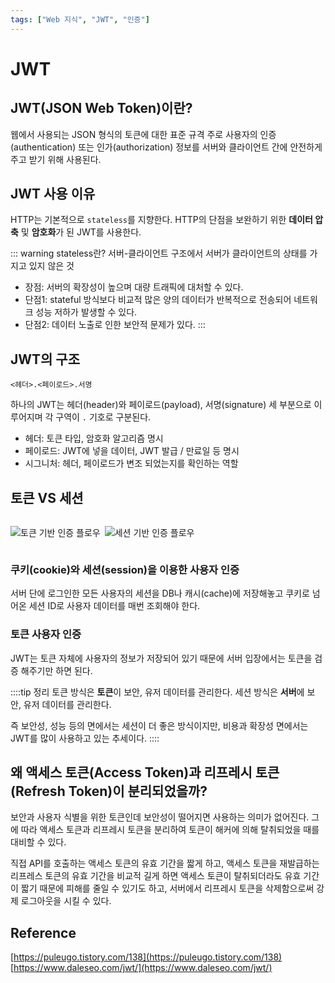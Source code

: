 ```yaml
---
tags: ["Web 지식", "JWT", "인증"]
---
```


# JWT

<Tags />

## JWT(JSON Web Token)이란?

웹에서 사용되는 JSON 형식의 토큰에 대한 표준 규격
주로 사용자의 인증(authentication) 또는 인가(authorization) 정보를 서버와 클라이언트 간에 안전하게 주고 받기 위해 사용된다.

## JWT 사용 이유

HTTP는 기본적으로 `stateless`를 지향한다.
HTTP의 단점을 보완하기 위한 **데이터 압축** 및 **암호화**가 된 JWT를 사용한다.

::: warning stateless란?
서버-클라이언트 구조에서 서버가 클라이언트의 상태를 가지고 있지 않은 것

- 장점: 서버의 확장성이 높으며 대량 트래픽에 대처할 수 있다.
- 단점1: stateful 방식보다 비교적 많은 양의 데이터가 반복적으로 전송되어 네트워크 성능 저하가 발생할 수 있다.
- 단점2: 데이터 노출로 인한 보안적 문제가 있다.
  :::

## JWT의 구조

```
<헤더>.<페이로드>.서명
```

하나의 JWT는 헤더(header)와 페이로드(payload), 서명(signature) 세 부분으로 이루어지며 각 구역이 `.` 기호로 구분된다.

- 헤더: 토큰 타입, 암호화 알고리즘 명시
- 페이로드: JWT에 넣을 데이터, JWT 발급 / 만료일 등 명시
- 시그니처: 헤더, 페이로드가 변조 되었는지를 확인하는 역할

## 토큰 VS 세션

<div style='display: flex; gap: 7px'>

![토큰 기반 인증 플로우](https://github.com/mihyunLee/TIL/assets/51310674/d620f572-eb42-4829-a969-da8d9ebda313)

![세션 기반 인증 플로우](https://github.com/mihyunLee/TIL/assets/51310674/83da0101-b22a-4a20-80e5-f34d51286fe6)

</div>

### 쿠키(cookie)와 세션(session)을 이용한 사용자 인증

서버 단에 로그인한 모든 사용자의 세션을 DB나 캐시(cache)에 저장해놓고 쿠키로 넘어온 세션 ID로 사용자 데이터를 매번 조회해야 한다.

### 토큰 사용자 인증

JWT는 토큰 자체에 사용자의 정보가 저장되어 있기 때문에 서버 입장에서는 토큰을 검증 해주기만 하면 된다.

::::tip 정리
토큰 방식은 **토큰**이 보안, 유저 데이터를 관리한다.
세션 방식은 **서버**에 보안, 유저 데이터를 관리한다.

즉 보안성, 성능 등의 면에서는 세션이 더 좋은 방식이지만, 비용과 확장성 면에서는 JWT를 많이 사용하고 있는 추세이다.
::::

## 왜 액세스 토큰(Access Token)과 리프레시 토큰(Refresh Token)이 분리되었을까?

보안과 사용자 식별을 위한 토큰인데 보안성이 떨어지면 사용하는 의미가 없어진다. 그에 따라 액세스 토큰과 리프레시 토큰을 분리하여 토큰이 해커에 의해 탈취되었을 때를 대비할 수 있다.

직접 API를 호출하는 액세스 토큰의 유효 기간을 짧게 하고, 액세스 토큰을 재발급하는 리프레스 토큰의 유효 기간을 비교적 길게 하면 액세스 토큰이 탈취되더라도 유효 기간이 짧기 때문에 피해를 줄일 수 있기도 하고, 서버에서 리프레시 토큰을 삭제함으로써 강제 로그아웃을 시킬 수 있다.

## Reference

[https://puleugo.tistory.com/138](https://puleugo.tistory.com/138)
[https://www.daleseo.com/jwt/](https://www.daleseo.com/jwt/)
